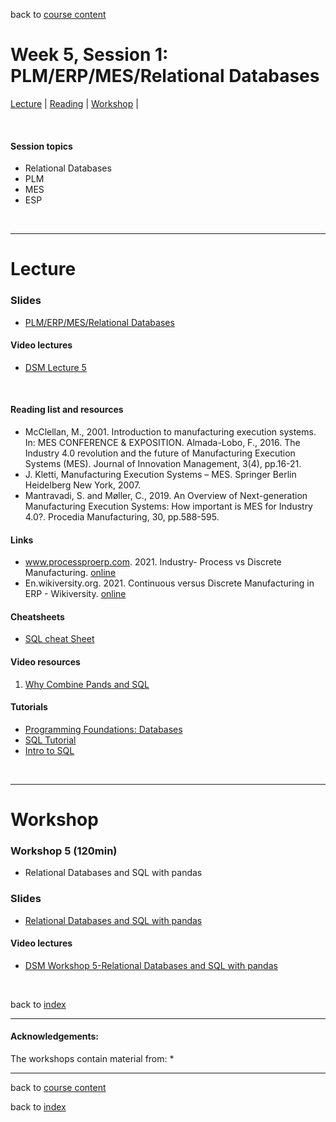 back to [course content](index#course_organisation)


# Week 5, Session 1: PLM/ERP/MES/Relational Databases

[Lecture](#lecture) | [Reading](#reading) | [Workshop](#workshop) | 
<p><br /></p>

#### Session topics

* Relational Databases
* PLM
* MES
* ESP

<p>&nbsp;</p>

***

# Lecture 

### Slides
* [PLM/ERP/MES/Relational Databases](/course_content_2022/files/Data_Science_in_Manufacturing-Week_5.pdf)  

#### Video lectures
* [DSM Lecture 5]()

<br />

  
<a name = "reading"></a>

#### Reading list and resources 


* McClellan, M., 2001. Introduction to manufacturing execution systems. In: MES CONFERENCE & EXPOSITION.
Almada-Lobo, F., 2016. The Industry 4.0 revolution and the future of Manufacturing Execution Systems (MES). Journal of Innovation Management, 3(4), pp.16-21.
* J. Kletti, Manufacturing Execution Systems – MES. Springer Berlin Heidelberg New York, 2007.
* Mantravadi, S. and Møller, C., 2019. An Overview of Next-generation Manufacturing Execution Systems: How important is MES for Industry 4.0?. Procedia Manufacturing, 30, pp.588-595. 



#### Links

* www.processproerp.com. 2021. Industry- Process vs Discrete Manufacturing. [online](https://www.processproerp.com/discrete-vs-process-manufacturing)
* En.wikiversity.org. 2021. Continuous versus Discrete Manufacturing in ERP - Wikiversity. [online](https://en.wikiversity.org/wiki/Continuous_versus_Discrete_Manufacturing_in_ERP)


#### Cheatsheets

* [SQL cheat Sheet](https://www.sqltutorial.org/sql-cheat-sheet/)

#### Video resources

1. [Why Combine Pands and SQL](https://www.youtube.com/watch?v=OV6Mh2Jl9zQ)

#### Tutorials

* [Programming Foundations: Databases](https://www.linkedin.com/learning-login/share?account=50251009&forceAccount=false&redirect=https%3A%2F%2Fwww.linkedin.com%2Flearning%2Fprogramming-foundations-databases-2%3Ftrk%3Dshare_ent_url%26shareId%3DV2qyFOcVQvyGtLSj3iv8jA%253D%253D)
* [SQL Tutorial](https://www.w3schools.com/sql/default.asp)
* [Intro to SQL](https://www.kaggle.com/learn/intro-to-sql)


<p>&nbsp;</p>


***

# Workshop

<a name = "workshop"></a>
### Workshop 5  (120min)

* Relational Databases and SQL with pandas

### Slides
* [Relational Databases and SQL with pandas](/course_content_2022/files/Workshop-Week_5.pdf)  

#### Video lectures
* [DSM Workshop 5-Relational Databases and SQL with pandas]()


<p>&nbsp;</p>

back to [index](index#course_organisation)

***
  

#### Acknowledgements:

The workshops contain material from:
* 

***

back to [course content](index#course_organisation)

 back to [index](index.md)

